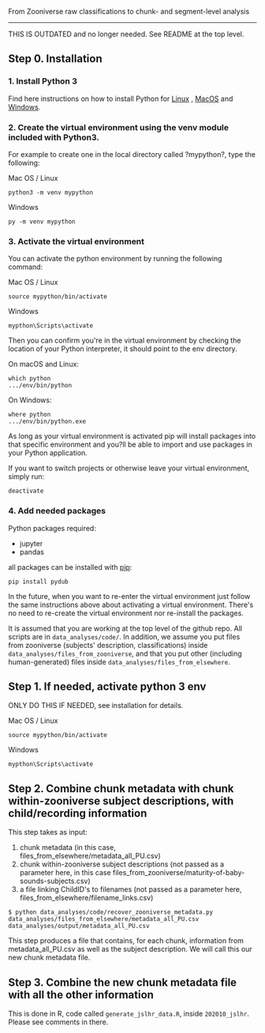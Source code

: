From Zooniverse raw classifications to chunk- and segment-level analysis

--------------------------------------------------------------

THIS IS OUTDATED and no longer needed. See README at the top level.

## Step 0.  Installation

### 1. Install Python 3
Find here instructions on how to install Python for 
[Linux](https://docs.python-guide.org/starting/install3/linux/) ,
[MacOS](https://docs.python-guide.org/starting/install3/osx/) and 
[Windows](https://docs.python-guide.org/starting/install3/win/).

### 2. Create the virtual environment using the venv module included with Python3.
For example to create one in the local directory called ?mypython?, type the following:

Mac OS / Linux
```
python3 -m venv mypython
```
Windows
```
py -m venv mypython
```

### 3. Activate the virtual environment
You can activate the python environment by running the following command:

Mac OS / Linux
```
source mypython/bin/activate
```
Windows
```
mypthon\Scripts\activate
```
Then you can confirm you're in the virtual environment by checking the location of your Python interpreter, it should point to the env directory.

On macOS and Linux:
```
which python
.../env/bin/python
```
On Windows:
```
where python
.../env/bin/python.exe
```
As long as your virtual environment is activated pip will install packages into that specific environment and you?ll be able to import and use packages in your Python application.

If you want to switch projects or otherwise leave your virtual environment, simply run:
```
deactivate
```

### 4. Add needed packages

Python packages required:

* jupyter
* pandas


all packages can be installed with [pip](https://pip.pypa.io/en/stable/installing/):
```
pip install pydub
```


In the future, when you want to re-enter the virtual environment just follow the same instructions above about activating a virtual environment. There's no need to re-create the virtual environment nor re-install the packages.

It is assumed that you are working at the top level of the github repo. All scripts are in `data_analyses/code/`. In addition, we assume you put files from zooniverse (subjects' description, classifications) inside `data_analyses/files_from_zooniverse`, and that you put other (including human-generated) files inside `data_analyses/files_from_elsewhere`. 

## Step 1. If needed, activate python 3 env

ONLY DO THIS IF NEEDED, see installation for details.

Mac OS / Linux
```
source mypython/bin/activate
```
Windows
```
mypthon\Scripts\activate
```


## Step 2. Combine chunk metadata with chunk within-zooniverse subject descriptions, with child/recording information

This step takes as input:

1) chunk metadata (in this case, files_from_elsewhere/metadata_all_PU.csv)
2) chunk within-zooniverse subject descriptions (not passed as a parameter here, in this case files_from_zooniverse/maturity-of-baby-sounds-subjects.csv)
3) a file linking ChildID's to filenames (not passed as a parameter here, files_from_elsewhere/filename_links.csv)

```
$ python data_analyses/code/recover_zooniverse_metadata.py data_analyses/files_from_elsewhere/metadata_all_PU.csv data_analyses/output/metadata_all_PU.csv
```

This step produces a file that contains, for each chunk, information from metadata_all_PU.csv as well as the subject description. We will call this our new chunk metadata file.

## Step 3. Combine the new chunk metadata file with all the other information

This is done in R, code called `generate_jslhr_data.R`, inside `202010_jslhr`. Please see comments in there.

